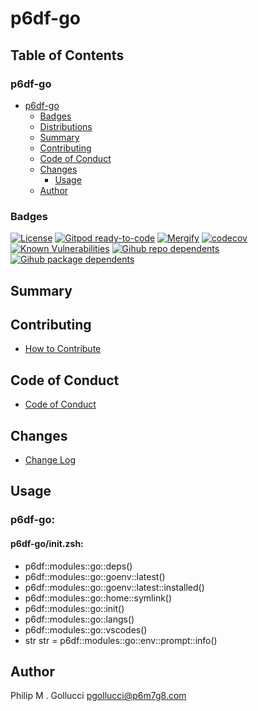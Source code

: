 # p6df-go

## Table of Contents


### p6df-go
- [p6df-go](#p6df-go)
  - [Badges](#badges)
  - [Distributions](#distributions)
  - [Summary](#summary)
  - [Contributing](#contributing)
  - [Code of Conduct](#code-of-conduct)
  - [Changes](#changes)
    - [Usage](#usage)
  - [Author](#author)

### Badges

[![License](https://img.shields.io/badge/License-Apache%202.0-yellowgreen.svg)](https://opensource.org/licenses/Apache-2.0)
[![Gitpod ready-to-code](https://img.shields.io/badge/Gitpod-ready--to--code-blue?logo=gitpod)](https://gitpod.io/#https://github.com/p6m7g8/p6df-go)
[![Mergify](https://img.shields.io/endpoint.svg?url=https://gh.mergify.io/badges/p6m7g8/p6df-go/&style=flat)](https://mergify.io)
[![codecov](https://codecov.io/gh/p6m7g8/p6df-go/branch/master/graph/badge.svg?token=14Yj1fZbew)](https://codecov.io/gh/p6m7g8/p6df-go)
[![Known Vulnerabilities](https://snyk.io/test/github/p6m7g8/p6df-go/badge.svg?targetFile=package.json)](https://snyk.io/test/github/p6m7g8/p6df-go?targetFile=package.json)
[![Gihub repo dependents](https://badgen.net/github/dependents-repo/p6m7g8/p6df-go)](https://github.com/p6m7g8/p6df-go/network/dependents?dependent_type=REPOSITORY)
[![Gihub package dependents](https://badgen.net/github/dependents-pkg/p6m7g8/p6df-go)](https://github.com/p6m7g8/p6df-go/network/dependents?dependent_type=PACKAGE)

## Summary

## Contributing

- [How to Contribute](CONTRIBUTING.md)

## Code of Conduct

- [Code of Conduct](https://github.com/p6m7g8/.github/blob/master/CODE_OF_CONDUCT.md)

## Changes

- [Change Log](CHANGELOG.md)

## Usage

### p6df-go:

#### p6df-go/init.zsh:

- p6df::modules::go::deps()
- p6df::modules::go::goenv::latest()
- p6df::modules::go::goenv::latest::installed()
- p6df::modules::go::home::symlink()
- p6df::modules::go::init()
- p6df::modules::go::langs()
- p6df::modules::go::vscodes()
- str str = p6df::modules::go::env::prompt::info()



## Author

Philip M . Gollucci <pgollucci@p6m7g8.com>
